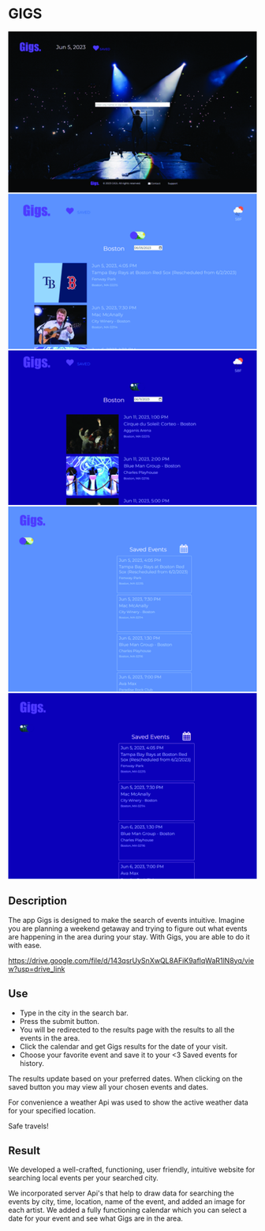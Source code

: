 # GIGS

![alt text](./assets/images/Large_LandingPage-01.jpg)
![alt text](./assets/images/SearchResults-01.jpg)
![alt text](./assets/images/SearchResultsDark-01-01.jpg)
![alt text](./assets/images/SavedPage-01.jpg)
![alt text](./assets/images/SavedPageDark-01-01.jpg)


## Description
The app Gigs is designed to make the search of events intuitive. 
Imagine you are planning a weekend getaway and trying to figure out what events are happening in the area during your stay. 
With Gigs, you are able to do it with ease.




https://drive.google.com/file/d/143qsrUySnXwQL8AFiK9aflqWaR1lN8yq/view?usp=drive_link

 

## Use
*   Type in the city in the search bar.
*	Press the submit button.
*	You will be redirected to the results page with the results to all the events in the area. 
*	Click the calendar and get Gigs results for the date of your visit.
*	Choose your favorite event and save it to your <3 Saved events for history. 


The results update based on your preferred dates. 
When clicking on the saved button you may view all your chosen events and dates.


For convenience a weather Api was used to show the active weather data for your specified location. 

Safe travels! 

## Result
We developed a well-crafted, functioning, user friendly, intuitive website for searching local events per your searched city. 

We incorporated server Api's that help to draw data for searching the events by city, time, location, name of the event, and added an image for each artist.
We added a fully functioning calendar which you can select a date for your event and see what Gigs are in the area. 




